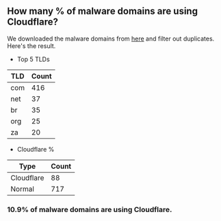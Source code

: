 ## How many % of malware domains are using Cloudflare?


We downloaded the malware domains from [here](https://urlhaus.abuse.ch) and filter out duplicates.
Here's the result.


[//]: # (start replacement)


- Top 5 TLDs

| TLD | Count |
| --- | --- |
| com | 416 |
| net | 37 |
| br | 35 |
| org | 25 |
| za | 20 |


- Cloudflare %

| Type | Count |
| --- | --- |
| Cloudflare | 88 |
| Normal | 717 |


### 10.9% of malware domains are using Cloudflare.